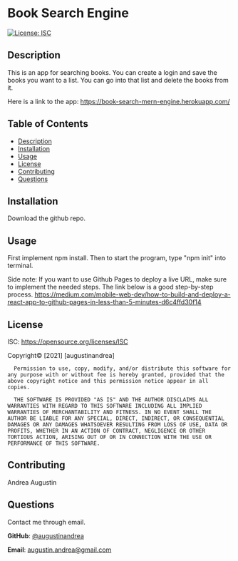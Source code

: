 # Book Search Engine

[![License: ISC](https://img.shields.io/badge/License-ISC-blue.svg)](https://opensource.org/licenses/ISC)

  ## Description
  This is an app for searching books. You can create a login and save the books you want to a list. You can go into that list and delete the books from it.

  Here is a link to the app: https://book-search-mern-engine.herokuapp.com/

  ## Table of Contents
  * [Description](#Description)
  * [Installation](#Installation)
  * [Usage](#Usage)
  * [License](#license)
  * [Contributing](#Contributing)
  * [Questions](#Questions)

 
  ## Installation
  Download the github repo.

  ## Usage
  First implement npm install. Then to start the program, type "npm init" into terminal. 

  Side note: If you want to use Github Pages to deploy a live URL, make sure to implement the needed steps. The link below is a good step-by-step process.
https://medium.com/mobile-web-dev/how-to-build-and-deploy-a-react-app-to-github-pages-in-less-than-5-minutes-d6c4ffd30f14

  
  ## License 
  ISC:
  https://opensource.org/licenses/ISC
  

  Copyright© [2021] [augustinandrea] 

      Permission to use, copy, modify, and/or distribute this software for any purpose with or without fee is hereby granted, provided that the above copyright notice and this permission notice appear in all copies.

      THE SOFTWARE IS PROVIDED "AS IS" AND THE AUTHOR DISCLAIMS ALL WARRANTIES WITH REGARD TO THIS SOFTWARE INCLUDING ALL IMPLIED WARRANTIES OF MERCHANTABILITY AND FITNESS. IN NO EVENT SHALL THE AUTHOR BE LIABLE FOR ANY SPECIAL, DIRECT, INDIRECT, OR CONSEQUENTIAL DAMAGES OR ANY DAMAGES WHATSOEVER RESULTING FROM LOSS OF USE, DATA OR PROFITS, WHETHER IN AN ACTION OF CONTRACT, NEGLIGENCE OR OTHER TORTIOUS ACTION, ARISING OUT OF OR IN CONNECTION WITH THE USE OR PERFORMANCE OF THIS SOFTWARE.      
        

  ## Contributing
  Andrea Augustin
  
  ## Questions
  Contact me through email.

  **GitHub**: [@augustinandrea](https://github.com/augustinandrea)
  

  **Email**: augustin.andrea@gmail.com

